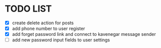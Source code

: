 # TODO LIST
- [x] create delete action for posts
- [x] add phone number to user register
- [x] add forget password link and connect to kavenegar message sender
- [ ] add new password input fields to user settings
